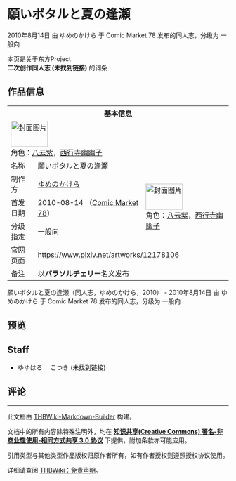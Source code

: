 # 願いボタルと夏の逢瀬

<!-- source html: G:\repos\THBWiki-Markdown-Builder\THBWikiMarkdown\Temp\main\1\18\ns0%3A%E9%A1%98%E3%81%84%E3%83%9C%E3%82%BF%E3%83%AB%E3%81%A8%E5%A4%8F%E3%81%AE%E9%80%A2%E7%80%AC.html -->

2010年8月14日 由 ゆめのかけら 于 Comic Market 78 发布的同人志，分级为 一般向

本页是关于东方Project  
 **二次创作同人志 (未找到链接)** 的词条

## 作品信息

<table><tbody><tr><th colspan="3">基本信息</th></tr><tr><td class="cover-artwork-mobile" colspan="2"><a href="./文件-願いボタルと夏の逢瀬封面.jpg.md" class="image" title="封面图片"><img alt="封面图片" src="https://upload.thwiki.cc/thumb/9/92/%E9%A1%98%E3%81%84%E3%83%9C%E3%82%BF%E3%83%AB%E3%81%A8%E5%A4%8F%E3%81%AE%E9%80%A2%E7%80%AC%E5%B0%81%E9%9D%A2.jpg/84px-%E9%A1%98%E3%81%84%E3%83%9C%E3%82%BF%E3%83%AB%E3%81%A8%E5%A4%8F%E3%81%AE%E9%80%A2%E7%80%AC%E5%B0%81%E9%9D%A2.jpg" decoding="async" loading="lazy" width="84" height="59" srcset="https://upload.thwiki.cc/thumb/9/92/%E9%A1%98%E3%81%84%E3%83%9C%E3%82%BF%E3%83%AB%E3%81%A8%E5%A4%8F%E3%81%AE%E9%80%A2%E7%80%AC%E5%B0%81%E9%9D%A2.jpg/126px-%E9%A1%98%E3%81%84%E3%83%9C%E3%82%BF%E3%83%AB%E3%81%A8%E5%A4%8F%E3%81%AE%E9%80%A2%E7%80%AC%E5%B0%81%E9%9D%A2.jpg 1.5x, https://upload.thwiki.cc/thumb/9/92/%E9%A1%98%E3%81%84%E3%83%9C%E3%82%BF%E3%83%AB%E3%81%A8%E5%A4%8F%E3%81%AE%E9%80%A2%E7%80%AC%E5%B0%81%E9%9D%A2.jpg/168px-%E9%A1%98%E3%81%84%E3%83%9C%E3%82%BF%E3%83%AB%E3%81%A8%E5%A4%8F%E3%81%AE%E9%80%A2%E7%80%AC%E5%B0%81%E9%9D%A2.jpg 2x" data-file-width="1358" data-file-height="946"></a><div class="cover-char">角色：<a href="./八云紫.md" title="八云紫">八云紫</a>，<a href="./西行寺幽幽子.md" title="西行寺幽幽子">西行寺幽幽子</a></div></td>
</tr><tr><td class="label">名称</td><td colspan="2"> 願いボタルと夏の逢瀬 </td></tr><tr><td class="label">制作方</td><td><a href="./ゆめのかけら.md" title="ゆめのかけら">ゆめのかけら</a></td><td class="cover-artwork" rowspan="3" style="min-width:84px;"><a href="./文件-願いボタルと夏の逢瀬封面.jpg.md" class="image" title="封面图片"><img alt="封面图片" src="https://upload.thwiki.cc/thumb/9/92/%E9%A1%98%E3%81%84%E3%83%9C%E3%82%BF%E3%83%AB%E3%81%A8%E5%A4%8F%E3%81%AE%E9%80%A2%E7%80%AC%E5%B0%81%E9%9D%A2.jpg/84px-%E9%A1%98%E3%81%84%E3%83%9C%E3%82%BF%E3%83%AB%E3%81%A8%E5%A4%8F%E3%81%AE%E9%80%A2%E7%80%AC%E5%B0%81%E9%9D%A2.jpg" decoding="async" loading="lazy" width="84" height="59" srcset="https://upload.thwiki.cc/thumb/9/92/%E9%A1%98%E3%81%84%E3%83%9C%E3%82%BF%E3%83%AB%E3%81%A8%E5%A4%8F%E3%81%AE%E9%80%A2%E7%80%AC%E5%B0%81%E9%9D%A2.jpg/126px-%E9%A1%98%E3%81%84%E3%83%9C%E3%82%BF%E3%83%AB%E3%81%A8%E5%A4%8F%E3%81%AE%E9%80%A2%E7%80%AC%E5%B0%81%E9%9D%A2.jpg 1.5x, https://upload.thwiki.cc/thumb/9/92/%E9%A1%98%E3%81%84%E3%83%9C%E3%82%BF%E3%83%AB%E3%81%A8%E5%A4%8F%E3%81%AE%E9%80%A2%E7%80%AC%E5%B0%81%E9%9D%A2.jpg/168px-%E9%A1%98%E3%81%84%E3%83%9C%E3%82%BF%E3%83%AB%E3%81%A8%E5%A4%8F%E3%81%AE%E9%80%A2%E7%80%AC%E5%B0%81%E9%9D%A2.jpg 2x" data-file-width="1358" data-file-height="946"></a><div class="cover-char">角色：<a href="./八云紫.md" title="八云紫">八云紫</a>，<a href="./西行寺幽幽子.md" title="西行寺幽幽子">西行寺幽幽子</a></div></td>
</tr><tr><td class="label">首发日期</td><td>2010-08-14&#160;（<a href="/展会作品列表?e=Comic+Market%2378">Comic Market 78</a>）</td></tr><tr><td class="label">分级指定</td><td>一般向</td></tr>
<tr><td class="label">官网页面</td><td colspan="2"><a rel="nofollow" class="external free" href="https://www.pixiv.net/artworks/12178106">https://www.pixiv.net/artworks/12178106</a></td></tr><tr><td class="label">备注</td><td colspan="2">以<b>パラソルチェリー</b>名义发布</td></tr></tbody></table>

願いボタルと夏の逢瀬（同人志，ゆめのかけら，2010） - 2010年8月14日 由 ゆめのかけら 于 Comic Market 78 发布的同人志，分级为 一般向

## 预览

## Staff
- ゆゆはる　 こつき (未找到链接)


## 评论




---

此文档由 [THBWiki-Markdown-Builder](https://github.com/Delsin-Yu/THBWiki-Markdown-Builder) 构建。

文档中的所有内容除特殊注明外，均在 [**知识共享(Creative Commons) 署名-非商业性使用-相同方式共享 3.0 协议**](https://creativecommons.org/licenses/by-sa/3.0/deed.zh-hans) 下提供，附加条款亦可能应用。

引用类型与其他类型作品版权归原作者所有，如有作者授权则遵照授权协议使用。

详细请查阅 [THBWiki：免责声明](https://thbwiki.cc/THBWiki:%E5%85%8D%E8%B4%A3%E5%A3%B0%E6%98%8E)。

